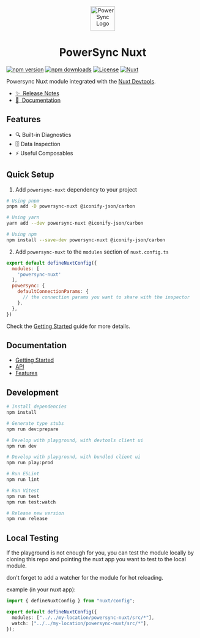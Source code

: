 <!--
Get your module up and running quickly.

Find and replace all on all files (CMD+SHIFT+F):
- Name: PowerSync Nuxt
- Package name: powersync-nuxt
- Description: Powersync Nuxt module
-->

<div align="center">
  <img src="https://cdn.prod.website-files.com/67eea61902e19994e7054ea0/67f910109a12edc930f8ffb6_powersync-icon.svg" alt="PowerSync Logo" width="64" height="64" />
  <h1>PowerSync Nuxt</h1>
</div>

[![npm version][npm-version-src]][npm-version-href]
[![npm downloads][npm-downloads-src]][npm-downloads-href]
[![License][license-src]][license-href]
[![Nuxt][nuxt-src]][nuxt-href]

Powersync Nuxt module integrated with the [Nuxt Devtools](https://github.com/nuxt/devtools).

- [✨ &nbsp;Release Notes](/CHANGELOG.md)
- [📖 &nbsp;Documentation](https://powersync-nuxt.netlify.app)

## Features

<!-- Highlight some of the features your module provide here -->
- 🔍 Built-in Diagnostics
- 🗄️ Data Inspection
- ⚡ Useful Composables

## Quick Setup

1. Add `powersync-nuxt` dependency to your project

```bash
# Using pnpm
pnpm add -D powersync-nuxt @iconify-json/carbon

# Using yarn
yarn add --dev powersync-nuxt @iconify-json/carbon

# Using npm
npm install --save-dev powersync-nuxt @iconify-json/carbon
```

2. Add `powersync-nuxt` to the `modules` section of `nuxt.config.ts`

```js
export default defineNuxtConfig({
  modules: [
    'powersync-nuxt'
  ],
  powersync: {
    defaultConnectionParams: {
      // the connection params you want to share with the inspector
    },
  },
})
```

Check the [Getting Started](https://powersync-nuxt.netlify.app/guide/getting-started) guide for more details.

## Documentation

- [Getting Started](https://powersync-nuxt.netlify.app/guide/getting-started)
- [API](https://powersync-nuxt.netlify.app/api/module-options)
- [Features](https://powersync-nuxt.netlify.app/features/powersync-inspector)

## Development

```bash
# Install dependencies
npm install

# Generate type stubs
npm run dev:prepare

# Develop with playground, with devtools client ui
npm run dev

# Develop with playground, with bundled client ui
npm run play:prod

# Run ESLint
npm run lint

# Run Vitest
npm run test
npm run test:watch

# Release new version
npm run release
```

## Local Testing

If the playground is not enough for you, you can test the module locally by cloning this repo and pointing the nuxt app you want to test to the local module.

don't forget to add a watcher for the module for hot reloading.

example (in your nuxt app):

```ts
import { defineNuxtConfig } from "nuxt/config";

export default defineNuxtConfig({
  modules: ["../../my-location/powersync-nuxt/src/*"],
  watch: ["../../my-location/powersync-nuxt/src/*"],
});
```


<!-- Badges -->
[npm-version-src]: https://img.shields.io/npm/v/powersync-nuxt/latest.svg?style=flat&colorA=18181B&colorB=28CF8D
[npm-version-href]: https://npmjs.com/package/powersync-nuxt

[npm-downloads-src]: https://img.shields.io/npm/dm/powersync-nuxt.svg?style=flat&colorA=18181B&colorB=28CF8D
[npm-downloads-href]: https://npmjs.com/package/powersync-nuxt

[license-src]: https://img.shields.io/npm/l/powersync-nuxt.svg?style=flat&colorA=18181B&colorB=28CF8D
[license-href]: https://npmjs.com/package/powersync-nuxt

[nuxt-src]: https://img.shields.io/badge/Nuxt-18181B?logo=nuxt.js
[nuxt-href]: https://nuxt.com
